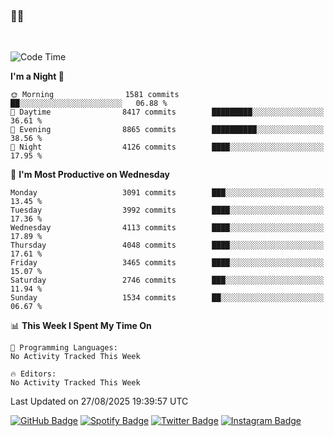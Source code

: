 ### 🤙🍺

<!-- <a href="https://github-readme-stats.vercel.app/api?username=hzak2xx&count_private=true&show_icons=true&theme=dracula">
  <img align="center" src="https://github-readme-stats.vercel.app/api?username=hzak2xx&count_private=true&show_icons=true&theme=dracula" />
</a>
</br> -->
</br>

<!--START_SECTION:waka-->
![Code Time](http://img.shields.io/badge/Code%20Time-4%2C209%20hrs%2040%20mins-blue)

**I'm a Night 🦉** 

```text
🌞 Morning                1581 commits        ██░░░░░░░░░░░░░░░░░░░░░░░   06.88 % 
🌆 Daytime                8417 commits        █████████░░░░░░░░░░░░░░░░   36.61 % 
🌃 Evening                8865 commits        ██████████░░░░░░░░░░░░░░░   38.56 % 
🌙 Night                  4126 commits        ████░░░░░░░░░░░░░░░░░░░░░   17.95 % 
```
📅 **I'm Most Productive on Wednesday** 

```text
Monday                   3091 commits        ███░░░░░░░░░░░░░░░░░░░░░░   13.45 % 
Tuesday                  3992 commits        ████░░░░░░░░░░░░░░░░░░░░░   17.36 % 
Wednesday                4113 commits        ████░░░░░░░░░░░░░░░░░░░░░   17.89 % 
Thursday                 4048 commits        ████░░░░░░░░░░░░░░░░░░░░░   17.61 % 
Friday                   3465 commits        ████░░░░░░░░░░░░░░░░░░░░░   15.07 % 
Saturday                 2746 commits        ███░░░░░░░░░░░░░░░░░░░░░░   11.94 % 
Sunday                   1534 commits        ██░░░░░░░░░░░░░░░░░░░░░░░   06.67 % 
```


📊 **This Week I Spent My Time On** 

```text
💬 Programming Languages: 
No Activity Tracked This Week

🔥 Editors: 
No Activity Tracked This Week
```


 Last Updated on 27/08/2025 19:39:57 UTC
<!--END_SECTION:waka-->

[![GitHub Badge](https://img.shields.io/badge/GitHub-100000?style=for-the-badge&logo=github&logoColor=white)](https://github.com/hzak2xx)
[![Spotify Badge](https://img.shields.io/badge/Spotify-1ED760?&style=for-the-badge&logo=spotify&logoColor=white)](https://open.spotify.com/user/uf90s6sbbh75a1mt44clkhkvf)
[![Twitter Badge](https://img.shields.io/badge/Twitter-1DA1F2?style=for-the-badge&logo=twitter&logoColor=white)](https://twitter.com/hzak2xx)
[![Instagram Badge](https://img.shields.io/badge/Instagram-E4405F?style=for-the-badge&logo=instagram&logoColor=white)](https://www.instagram.com/hzak2xx/)

